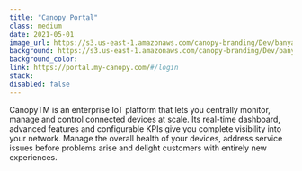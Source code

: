 ```yaml
---
title: "Canopy Portal"
class: medium
date: 2021-05-01
image_url: https://s3.us-east-1.amazonaws.com/canopy-branding/Dev/banyan/canopy-2018.png
background: https://s3.us-east-1.amazonaws.com/canopy-branding/Dev/banyan/canopy-login-bg.jpg
background_color:
link: https://portal.my-canopy.com/#/login
stack:
disabled: false
---
```


CanopyTM is an enterprise IoT platform that lets you centrally monitor, manage and control connected devices at scale. Its real-time dashboard, advanced features and configurable KPIs give you complete visibility into your network. Manage the overall health of your devices, address service issues before problems arise and delight customers with entirely new experiences.
